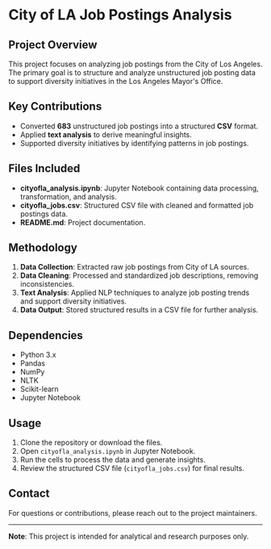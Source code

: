 # City of LA Job Postings Analysis

## Project Overview
This project focuses on analyzing job postings from the City of Los Angeles. The primary goal is to structure and analyze unstructured job posting data to support diversity initiatives in the Los Angeles Mayor's Office.

## Key Contributions
- Converted **683** unstructured job postings into a structured **CSV** format.
- Applied **text analysis** to derive meaningful insights.
- Supported diversity initiatives by identifying patterns in job postings.

## Files Included
- **cityofla_analysis.ipynb**: Jupyter Notebook containing data processing, transformation, and analysis.
- **cityofla_jobs.csv**: Structured CSV file with cleaned and formatted job postings data.
- **README.md**: Project documentation.

## Methodology
1. **Data Collection**: Extracted raw job postings from City of LA sources.
2. **Data Cleaning**: Processed and standardized job descriptions, removing inconsistencies.
3. **Text Analysis**: Applied NLP techniques to analyze job posting trends and support diversity initiatives.
4. **Data Output**: Stored structured results in a CSV file for further analysis.

## Dependencies
- Python 3.x
- Pandas
- NumPy
- NLTK
- Scikit-learn
- Jupyter Notebook

## Usage
1. Clone the repository or download the files.
2. Open `cityofla_analysis.ipynb` in Jupyter Notebook.
3. Run the cells to process the data and generate insights.
4. Review the structured CSV file (`cityofla_jobs.csv`) for final results.

## Contact
For questions or contributions, please reach out to the project maintainers.

---
**Note**: This project is intended for analytical and research purposes only.

